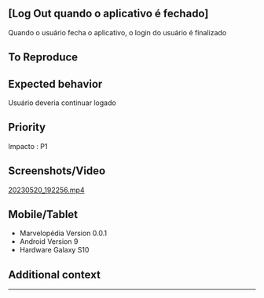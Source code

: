 ## [Log Out quando o aplicativo é fechado]
Quando o usuário fecha o aplicativo, o login do usuário é finalizado

## To Reproduce

## Expected behavior
Usuário deveria continuar logado 

## Priority
Impacto : P1

## Screenshots/Video
[20230520_192256.mp4]([https://github.com/lailabernardon/Marvelop-dia/blob/main/reports/P1/20230520_192256.mp4])

## Mobile/Tablet
- Marvelopédia Version 0.0.1
- Android Version 9
- Hardware Galaxy S10

## Additional context
---
